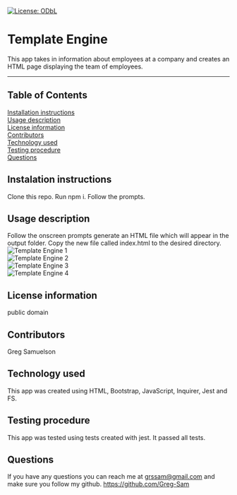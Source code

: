 [![License: ODbL](https://img.shields.io/badge/License-PDDL-brightgreen.svg)](https://opendatacommons.org/licenses/pddl/)
  # Template Engine
  This app takes in information about employees at a company and creates an HTML page displaying the team of employees.
  ***
  ## Table of Contents
  [Installation instructions](#instalation-instructions)  
  [Usage description](#usage-description)  
  [License information](#license-information)  
  [Contributors](#contributors)  
  [Technology used](#technology-used)  
  [Testing procedure](#testing-procedure)  
  [Questions](#questions)  
  ## Instalation instructions
  Clone this repo.  Run npm i. Follow the prompts.  
  ## Usage description
  Follow the onscreen prompts generate an HTML file which will appear in the output folder.  Copy the new file called index.html to the desired directory.  
  ![Template Engine 1](https://user-images.githubusercontent.com/71279945/100000473-7fe46f00-2d76-11eb-913f-df8a985cb35d.PNG)  
  ![Template Engine 2](https://user-images.githubusercontent.com/71279945/100000475-807d0580-2d76-11eb-9585-531c020abe55.PNG)  
  ![Template Engine 3](https://user-images.githubusercontent.com/71279945/100000477-81159c00-2d76-11eb-993c-dcb258c6daa4.PNG)  
  ![Template Engine 4](https://user-images.githubusercontent.com/71279945/100000479-81159c00-2d76-11eb-9da6-9b954d456acf.PNG)  
  ## License information
  public domain   
  ## Contributors
  Greg Samuelson  
  ## Technology used
  This app was created using HTML, Bootstrap, JavaScript, Inquirer, Jest and FS.
  ## Testing procedure
  This app was tested using tests created with jest.  It passed all tests.  
  ## Questions  
  If you have any questions you can reach me at grssam@gmail.com and make sure you follow my github. https://github.com/Greg-Sam


